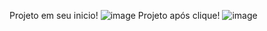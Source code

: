 Projeto em seu inicio!
![image](https://github.com/user-attachments/assets/673a76a6-d450-4fc4-a9fb-e18dc58b8aa5)
Projeto após clique!
![image](https://github.com/user-attachments/assets/fd0b530b-c465-4421-8641-7285e99dee4f)


 
